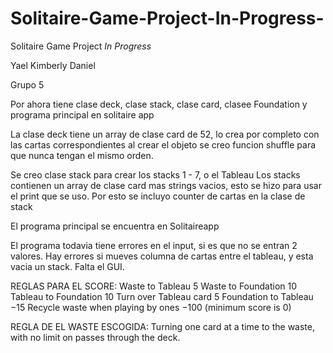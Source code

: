 # Solitaire-Game-Project-In-Progress-
Solitaire Game Project *In Progress*

Yael
Kimberly 
Daniel

Grupo 5

Por ahora tiene clase deck, clase stack, clase card, clasee Foundation y programa principal en solitaire app

La clase deck tiene un array de clase card de 52, lo crea por completo con las cartas correspondientes al crear el objeto
se creo funcion shuffle para que nunca tengan el mismo orden.

Se creo clase stack para crear los stacks 1 - 7, o el Tableau 
Los stacks contienen un array de clase card mas strings vacios, esto se hizo para usar el print que se uso.
Por esto se incluyo counter de cartas en la clase de stack

El programa principal se encuentra en Solitaireapp

El programa todavia tiene errores en el input, si es que no se entran 2 valores. 
Hay errores si mueves columna de cartas entre el tableau, y esta vacia un stack. 
Falta el GUI.

REGLAS PARA EL SCORE:
Waste to Tableau	5
Waste to Foundation	10
Tableau to Foundation	10
Turn over Tableau card	5
Foundation to Tableau	−15
Recycle waste when playing by ones	−100 (minimum score is 0)

REGLA DE EL WASTE ESCOGIDA:
Turning one card at a time to the waste, with no limit on passes through the deck.
